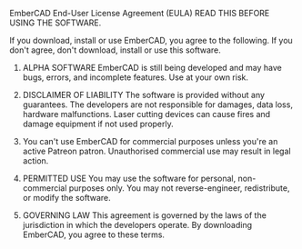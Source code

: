 EmberCAD End-User License Agreement (EULA)
READ THIS BEFORE USING THE SOFTWARE.

If you download, install or use EmberCAD, you agree to the following. If you don't agree, don't download, install or use this software.

1. ALPHA SOFTWARE
EmberCAD is still being developed and may have bugs, errors, and incomplete features. Use at your own risk.

3. DISCLAIMER OF LIABILITY
The software is provided without any guarantees. The developers are not responsible for damages, data loss, hardware malfunctions.
Laser cutting devices can cause fires and damage equipment if not used properly.

5. You can't use EmberCAD for commercial purposes unless you're an active Patreon patron. Unauthorised commercial use may result in legal action.

7. PERMITTED USE
You may use the software for personal, non-commercial purposes only. You may not reverse-engineer, redistribute, or modify the software.

9. GOVERNING LAW
This agreement is governed by the laws of the jurisdiction in which the developers operate.
By downloading EmberCAD, you agree to these terms.
